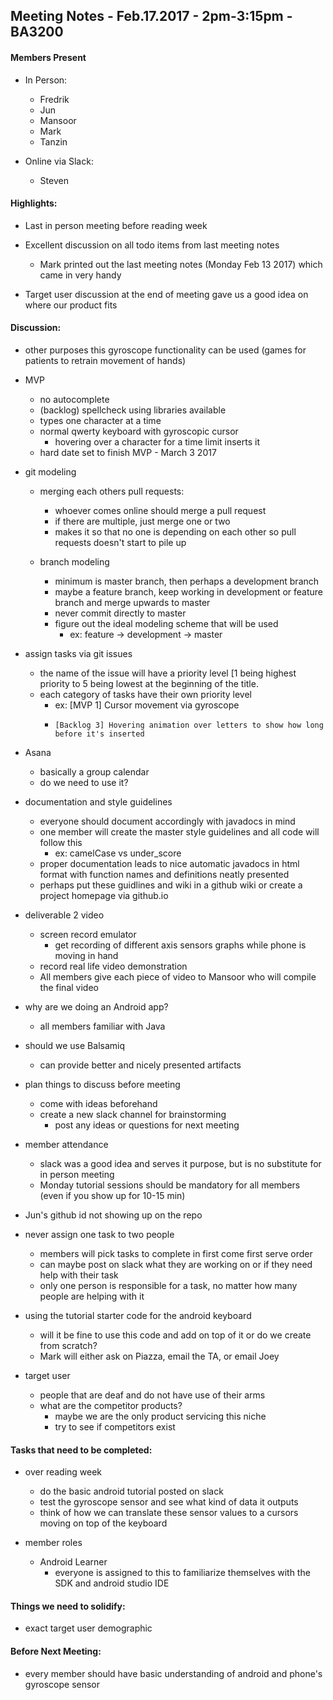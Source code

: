 ## Meeting Notes - Feb.17.2017 - 2pm-3:15pm - BA3200

#### Members Present

- In Person:
    - Fredrik
    - Jun
    - Mansoor
    - Mark
    - Tanzin

- Online via Slack:
    - Steven



#### Highlights:

- Last in person meeting before reading week

- Excellent discussion on all todo items from last meeting notes
    - Mark printed out the last meeting notes (Monday Feb 13 2017) which came in very handy

- Target user discussion at the end of meeting gave us a good idea on where our product fits




#### Discussion:
- other purposes this gyroscope functionality can be used (games for patients to retrain movement of hands)

- MVP
    - no autocomplete
    - (backlog) spellcheck using libraries available
    - types one character at a time
    - normal qwerty keyboard with gyroscopic cursor
        - hovering over a character for a time limit inserts it
    - hard date set to finish MVP - March 3 2017

- git modeling
    - merging each others pull requests:
        - whoever comes online should merge a pull request
        - if there are multiple, just merge one or two
        - makes it so that no one is depending on each other so pull requests doesn't start to pile up

    - branch modeling
        - minimum is master branch, then perhaps a development branch
        - maybe a feature branch, keep working in development or feature branch and merge upwards to master
        - never commit directly to master
        - figure out the ideal modeling scheme that will be used
            - ex: feature -> development -> master

- assign tasks via git issues
    - the name of the issue will have a priority level [1 being highest priority to 5 being lowest at the beginning of the title.
    - each category of tasks have their own priority level
        - ex: [MVP 1] Cursor movement via gyroscope
        -     [Backlog 3] Hovering animation over letters to show how long before it's inserted

- Asana
    - basically a group calendar
    - do we need to use it?

- documentation and style guidelines
    - everyone should document accordingly with javadocs in mind
    - one member will create the master style guidelines and all code will follow this
        - ex: camelCase vs under_score
    - proper documentation leads to nice automatic javadocs in html format with function names and definitions neatly presented
    - perhaps put these guidlines and wiki in a github wiki or create a project homepage via github.io

- deliverable 2 video
    - screen record emulator
        - get recording of different axis sensors graphs while phone is moving in hand
    - record real life video demonstration
    - All members give each piece of video to Mansoor who will compile the final video

- why are we doing an Android app?
    - all members familiar with Java

- should we use Balsamiq
    - can provide better and nicely presented artifacts

- plan things to discuss before meeting
    - come with ideas beforehand
    - create a new slack channel for brainstorming
        - post any ideas or questions for next meeting

- member attendance
    - slack was a good idea and serves it purpose, but is no substitute for in person meeting
    - Monday tutorial sessions should be mandatory for all members (even if you show up for 10-15 min)

- Jun's github id not showing up on the repo

- never assign one task to two people
    - members will pick tasks to complete in first come first serve order
    - can maybe post on slack what they are working on or if they need help with their task
    - only one person is responsible for a task, no matter how many people are helping with it

- using the tutorial starter code for the android keyboard
    - will it be fine to use this code and add on top of it or do we create from scratch?
    - Mark will either ask on Piazza, email the TA, or email Joey

- target user
    - people that are deaf and do not have use of their arms
    - what are the competitor products?
        - maybe we are the only product servicing this niche
        - try to see if competitors exist




#### Tasks that need to be completed:

- over reading week
    - do the basic android tutorial posted on slack
    - test the gyroscope sensor and see what kind of data it outputs
    - think of how we can translate these sensor values to a cursors moving on top of the keyboard

- member roles
    - Android Learner
        - everyone is assigned to this to familiarize themselves with the SDK and android studio IDE




#### Things we need to solidify:

- exact target user demographic



#### Before Next Meeting:

- every member should have basic understanding of android and phone's gyroscope sensor



